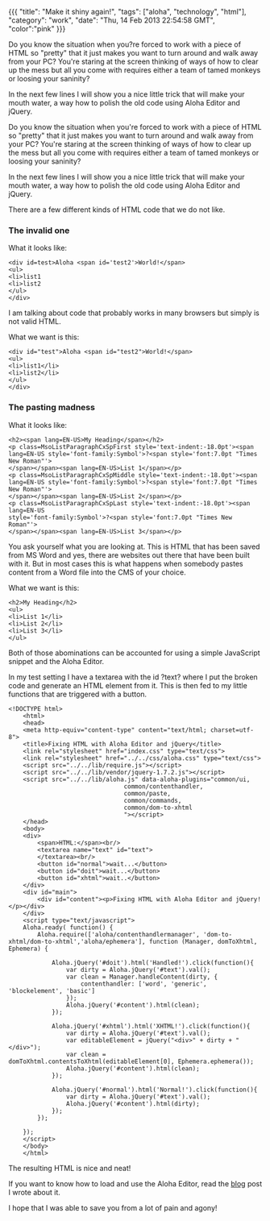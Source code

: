 {{{
  "title": "Make it shiny again!",
  "tags": ["aloha", "technology", "html"],
  "category": "work",
  "date": "Thu, 14 Feb 2013 22:54:58 GMT",
  "color":"pink"
}}}

Do you know the situation when you?re forced to work with a piece of HTML so "pretty" that it just makes you want to turn around and walk away from your PC? You're staring at the screen thinking of ways of how to clear up the mess but all you come with requires either a team of tamed monkeys or loosing your saninity?

In the next few lines I will show you a nice little trick that will make your mouth water, a way how to polish the old code using Aloha Editor and jQuery.
<!--more-->
Do you know
the situation when you're forced to work with a piece of HTML so "pretty" that
it just makes you want to turn around and walk away from your PC? You're
staring at the screen thinking of ways of how to clear up the mess but all you
come with requires either a team of tamed monkeys or loosing your saninity?

In the next few lines I will show you a nice
little trick that will make your mouth water, a way how to polish the old code
using Aloha Editor and jQuery.

There are a
few different kinds of HTML code that we do not like. 

### The invalid one

What it looks like:

    <div id=test>Aloha <span id='test2'>World!</span>
    <ul>
    <li>list1
    <li>list2
    </ul>
    </div>


I am
talking about code that probably works in many browsers but simply is not valid
HTML.

What we want is this:
    
    <div id="test">Aloha <span id="test2">World!</span>
    <ul>
    <li>list1</li>
    <li>list2</li>
    </ul>
    </div>


### The pasting madness

What it looks like:
    
    <h2><span lang=EN-US>My Heading</span></h2>
    <p class=MsoListParagraphCxSpFirst style='text-indent:-18.0pt'><span
    lang=EN-US style='font-family:Symbol'>?<span style='font:7.0pt "Times New Roman"'>        
    </span></span><span lang=EN-US>List 1</span></p>
    <p class=MsoListParagraphCxSpMiddle style='text-indent:-18.0pt'><span
    lang=EN-US style='font-family:Symbol'>?<span style='font:7.0pt "Times New Roman"'>        
    </span></span><span lang=EN-US>List 2</span></p>
    <p class=MsoListParagraphCxSpLast style='text-indent:-18.0pt'><span lang=EN-US
    style='font-family:Symbol'>?<span style='font:7.0pt "Times New Roman"'>        
    </span></span><span lang=EN-US>List 3</span></p>


You ask
yourself what you are looking at. This is HTML that has been saved from MS Word
and yes, there are websites out there that have been built with it. But in most
cases this is what happens when somebody pastes content from a Word file into
the CMS of your choice. 

What we want is this:
    
    <h2>My Heading</h2>
    <ul>
    <li>List 1</li>
    <li>List 2</li>
    <li>List 3</li>
    </ul>


Both of
those abominations can be accounted for using a simple JavaScript snippet and
the Aloha Editor. 

In my test
setting I have a textarea with the id ?text? where I put the broken code and
generate an HTML element from it. This is then fed to my little functions that
are triggered with a button.

    <!DOCTYPE html>
        <html>
        <head>
        <meta http-equiv="content-type" content="text/html; charset=utf-8">
        <title>Fixing HTML with Aloha Editor and jQuery</title>
        <link rel="stylesheet" href="index.css" type="text/css">
        <link rel="stylesheet" href="../../css/aloha.css" type="text/css">
        <script src="../../lib/require.js"></script>
        <script src="../../lib/vendor/jquery-1.7.2.js"></script>
        <script src="../../lib/aloha.js" data-aloha-plugins="common/ui,
                                    common/contenthandler,
                                    common/paste,
                                    common/commands,
                                    common/dom-to-xhtml
                                    "></script>
        </head>
        <body>
        <div>
            <span>HTML:</span><br/>
            <textarea name="text" id="text">
            </textarea><br/>
            <button id="normal">wait...</button>
            <button id="doit">wait...</button>
            <button id="xhtml">wait..</button>
        </div>
        <div id="main">
            <div id="content"><p>Fixing HTML with Aloha Editor and jQuery!</p></div>
        </div>
        <script type="text/javascript">
        Aloha.ready( function() {
            Aloha.require(['aloha/contenthandlermanager', 'dom-to-xhtml/dom-to-xhtml','aloha/ephemera'], function (Manager, domToXhtml, Ephemera) {
    
                Aloha.jQuery('#doit').html('Handled!').click(function(){
                    var dirty = Aloha.jQuery('#text').val();
                    var clean = Manager.handleContent(dirty, {
                        contenthandler: ['word', 'generic', 'blockelement', 'basic']
                    });
                    Aloha.jQuery('#content').html(clean);
                });
    
                Aloha.jQuery('#xhtml').html('XHTML!').click(function(){
                    var dirty = Aloha.jQuery('#text').val();
                    var editableElement = jQuery("<div>" + dirty + "</div>");
                    var clean = domToXhtml.contentsToXhtml(editableElement[0], Ephemera.ephemera());
                    Aloha.jQuery('#content').html(clean);
                });
    
                Aloha.jQuery('#normal').html('Normal!').click(function(){
                    var dirty = Aloha.jQuery('#text').val();
                    Aloha.jQuery('#content').html(dirty);
                });
            });
    
        });
        </script>
        </body>
        </html>
    

The
resulting HTML is nice and neat!

If you want to know how to load and use the Aloha Editor, read the [blog](http://www.supnig.com/blog/using-aloha-editor) post I wrote about it.

I hope that
I was able to save you from a lot of pain and agony!